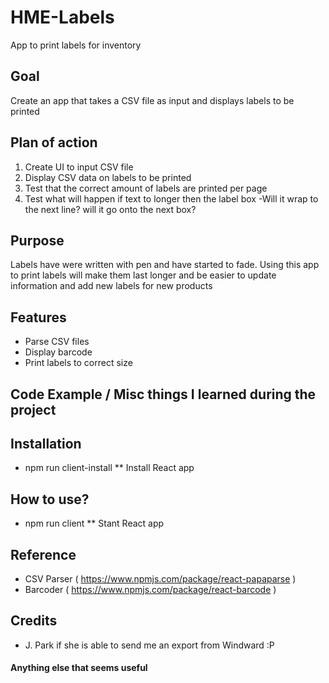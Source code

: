# HME-Labels
App to print labels for inventory

## Goal
Create an app that takes a CSV file as input and displays labels to be printed

## Plan of action
1. Create UI to input CSV file
2. Display CSV data on labels to be printed
3. Test that the correct amount of labels are printed per page
4. Test what will happen if text to longer then the label box
    -Will it wrap to the next line? will it go onto the next box?

## Purpose
Labels have were written with pen and have started to fade. Using this app to print labels will make them last longer and be easier to update information and add new labels for new products

## Features
* Parse CSV files
* Display barcode
* Print labels to correct size

## Code Example / Misc things I learned during the project


## Installation
* npm run client-install
** Install React app

## How to use?
* npm run client
** Stant React app

## Reference
* CSV Parser ( https://www.npmjs.com/package/react-papaparse )
* Barcoder ( https://www.npmjs.com/package/react-barcode )

## Credits
* J. Park if she is able to send me an export from Windward :P

#### Anything else that seems useful

